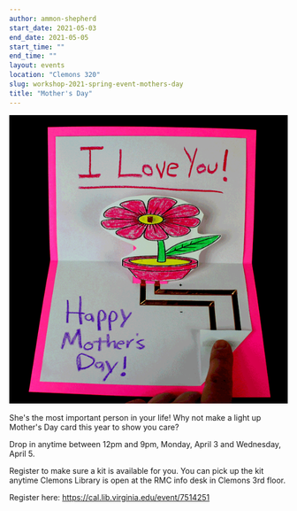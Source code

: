 ```yaml
---
author: ammon-shepherd
start_date: 2021-05-03
end_date: 2021-05-05
start_time: ""
end_time: ""
layout: events
location: "Clemons 320"
slug: workshop-2021-spring-event-mothers-day
title: "Mother's Day"
---
```


![Mother's Day](/assets/post-media/workshops/mothers-day.gif)

She's the most important person in your life! Why not make a light up Mother's Day card this year to show you care?

Drop in anytime between 12pm and 9pm, Monday, April 3 and Wednesday, April 5.

Register to make sure a kit is available for you. You can pick up the kit anytime Clemons Library is open at the RMC info desk in Clemons 3rd floor.

Register here: [https://cal.lib.virginia.edu/event/7514251 ](https://cal.lib.virginia.edu/event/7514251)
